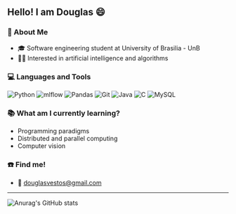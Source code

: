 ## Hello! I am Douglas 😄 

### 📌 About Me

- 🎓 Software engineering student at University of Brasilia - UnB
- 👨‍💻 Interested in artificial intelligence and algorithms

### 💻 Languages and Tools

![Python](https://img.shields.io/badge/python-3670A0?style=for-the-badge&logo=python&logoColor=ffdd54)
![mlflow](https://img.shields.io/badge/mlflow-%23d9ead3.svg?style=for-the-badge&logo=numpy&logoColor=blue)
![Pandas](https://img.shields.io/badge/pandas-%23150458.svg?style=for-the-badge&logo=pandas&logoColor=white)
![Git](https://img.shields.io/badge/git-%23F05033.svg?style=for-the-badge&logo=git&logoColor=white)
![Java](https://img.shields.io/badge/java-%23ED8B00.svg?style=for-the-badge&logo=openjdk&logoColor=white)
![C](https://img.shields.io/badge/c-%2300599C.svg?style=for-the-badge&logo=c&logoColor=white)
![MySQL](https://img.shields.io/badge/mysql-%2300f.svg?style=for-the-badge&logo=mysql&logoColor=white)



### 📚 What am I currently learning?

- Programming paradigms
- Distributed and parallel computing
- Computer vision
  
### ☎️ Find me!
- 📧 douglasvestos@gmail.com

---

![Anurag's GitHub stats](https://github-readme-stats.vercel.app/api?username=dougAlvs&show_icons=true&theme=transparent)

